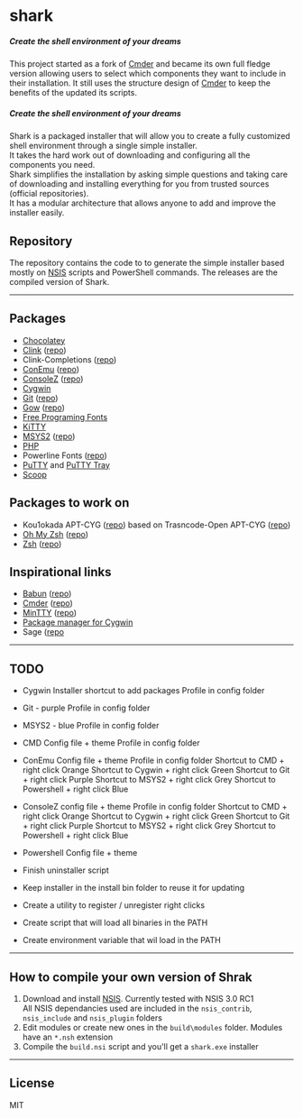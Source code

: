 # shark
##### Create the shell environment of your dreams  
This project started as a fork of [Cmder](http://cmder.net) and became its own full fledge version allowing users to select which components they want to include in their installation.
It still uses the structure design of [Cmder](http://cmder.net) to keep the benefits of the updated its scripts.

##### Create the shell environment of your dreams  
Shark is a packaged installer that will allow you to create a fully customized shell environment through a single simple installer.  
It takes the hard work out of downloading and configuring all the components you need.  
Shark simplifies the installation by asking simple questions and taking care of downloading and installing everything for you from trusted sources (official repositories).  
It has a modular architecture that allows anyone to add and improve the installer easily.

## Repository
The repository contains the code to to generate the simple installer based mostly on [NSIS](http://nsis.sourceforge.net) scripts and PowerShell commands.
The releases are the compiled version of Shark.

---

## Packages
 - [Chocolatey](https://chocolatey.org)
 - [Clink](http://mridgers.github.io/clink) ([repo](https://github.com/mridgers/clink))
 - Clink-Completions ([repo](https://github.com/vladimir-kotikov/clink-completions))
 - [ConEmu](https://conemu.github.io) ([repo](https://github.com/Maximus5/ConEmu))
 - [ConsoleZ](https://github.com/cbucher/console/wiki) ([repo](https://github.com/cbucher/console))
 - [Cygwin](https://www.cygwin.com)
 - [Git](https://git-scm.com) ([repo](https://github.com/git-for-windows/git))
 - [Gow](https://github.com/bmatzelle/gow/wiki) ([repo](https://github.com/bmatzelle/gow))
 - [Free Programing Fonts](http://cdn.sixrevisions.com/0441-01_programming-fonts/demo/programming-fonts.html)
 - [KiTTY](http://kitty.9bis.net)
 - [MSYS2](https://msys2.github.io) ([repo](https://github.com/msys2))
 - [PHP](http://php.net)
 - Powerline Fonts ([repo](https://github.com/powerline/fonts))
 - [PuTTY](http://www.putty.org) and [PuTTY Tray](http://puttytray.goeswhere.com)
 - [Scoop](http://scoop.sh)

## Packages to work on
 - Kou1okada APT-CYG ([repo](https://github.com/kou1okada/apt-cyg)) based on Trasncode-Open APT-CYG ([repo](https://github.com/transcode-open/apt-cyg))
 - [Oh My Zsh](http://ohmyz.sh) ([repo](https://github.com/robbyrussell/oh-my-zsh))
 - [Zsh](http://zsh.sourceforge.net) ([repo](https://sourceforge.net/p/zsh/code/ci/master/tree))

## Inspirational links
 - [Babun](http://babun.github.io) ([repo](https://github.com/babun/babun))
 - [Cmder](http://cmder.net) ([repo](https://github.com/cmderdev/cmder))
 - [MinTTY](http://mintty.github.io) ([repo](https://github.com/mintty/mintty))
 - [Package manager for Cygwin](http://stackoverflow.com/questions/9260014/how-do-i-install-cygwin-components-from-the-command-line/23143997#23143997)
 - Sage ([repo](https://github.com/svnpenn/sage)

---

## TODO
  - Cygwin
    Installer shortcut to add packages
    Profile in config folder
    
  - Git - purple
    Profile in config folder

  - MSYS2 - blue
    Profile in config folder
   
  - CMD
    Config file + theme
    Profile in config folder
  
  - ConEmu
    Config file + theme
    Profile in config folder
    Shortcut to CMD + right click           Orange
    Shortcut to Cygwin + right click        Green
    Shortcut to Git + right click           Purple
    Shortcut to MSYS2 + right click         Grey
    Shortcut to Powershell + right click    Blue
  
  - ConsoleZ
    config file + theme
    Profile in config folder
    Shortcut to CMD + right click           Orange
    Shortcut to Cygwin + right click        Green
    Shortcut to Git + right click           Purple
    Shortcut to MSYS2 + right click         Grey
    Shortcut to Powershell + right click    Blue

  - Powershell
    Config file + theme
  
  - Finish uninstaller script
  - Keep installer in the install bin folder to reuse it for updating
  - Create a utility to register / unregister right clicks
  - Create script that will load all binaries in the PATH
  - Create environment variable that wil load in the PATH

---

## How to compile your own version of Shrak
 1. Download and install [NSIS](http://nsis.sourceforge.net). Currently tested with NSIS 3.0 RC1  
    All NSIS dependancies used are included in the `nsis_contrib`, `nsis_include` and `nsis_plugin` folders
 2. Edit modules or create new ones in the `build\modules` folder. Modules have an `*.nsh` extension
 4. Compile the `build.nsi` script and you'll get a `shark.exe` installer
 
---

## License
MIT

[//]: <@author      Kenrick JORUS>  
[//]: <@copyright   2016 Kenrick JORUS>  
[//]: <@license     MIT License>  
[//]: <@link        http://kenijo.github.io/shark/>  
